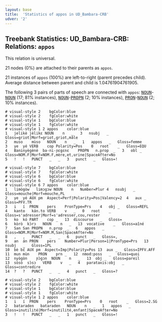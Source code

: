 ```yaml
---
layout: base
title:  'Statistics of appos in UD_Bambara-CRB'
udver: '2'
---
```


## Treebank Statistics: UD_Bambara-CRB: Relations: `appos`

This relation is universal.

21 nodes (0%) are attached to their parents as `appos`.

21 instances of `appos` (100%) are left-to-right (parent precedes child).
Average distance between parent and child is 1.04761904761905.

The following 3 pairs of parts of speech are connected with `appos`: <tt><a href="bm_crb-pos-NOUN.html">NOUN</a></tt>-<tt><a href="bm_crb-pos-NOUN.html">NOUN</a></tt> (17; 81% instances), <tt><a href="bm_crb-pos-NOUN.html">NOUN</a></tt>-<tt><a href="bm_crb-pos-PROPN.html">PROPN</a></tt> (2; 10% instances), <tt><a href="bm_crb-pos-PRON.html">PRON</a></tt>-<tt><a href="bm_crb-pos-NOUN.html">NOUN</a></tt> (2; 10% instances).


~~~ conllu
# visual-style 2	bgColor:blue
# visual-style 2	fgColor:white
# visual-style 1	bgColor:blue
# visual-style 1	fgColor:white
# visual-style 1 2 appos	color:blue
1	jelikè	jèlikɛ	NOUN	n	_	3	nsubj	_	Gloss=griot|Morf=griot,griot,mâle
2	muso	mùso	NOUN	n	_	1	appos	_	Gloss=femme
3	ye	yé	VERB	cop	Polarity=Pos	0	root	_	Gloss=EQU
4	Baninyègènè	ba-ni-ɲɛgɛnɛ	PROPN	n.prop	_	3	obl	_	Gloss=NOM.F|Morf=NOM.F,mère,et,urine|SpaceAfter=No
5	!	!	PUNCT	_	_	3	punct	_	Gloss=!

~~~


~~~ conllu
# visual-style 7	bgColor:blue
# visual-style 7	fgColor:white
# visual-style 6	bgColor:blue
# visual-style 6	fgColor:white
# visual-style 6 7 appos	color:blue
1	limògòw	limɔgɔw	NOUN	n	Number=Plur	4	nsubj	_	Gloss=mouche|Morf=mouche,PL
2	ye	yé	AUX	pm	Aspect=Perf|Polarity=Pos|Valency=2	4	aux	_	Gloss=PFV.TR
3	i	í	PRON	pers	PronType=Prs	4	obj	_	Gloss=REFL
4	kanto	kán.to	VERB	v	_	0	root	_	Gloss=s'adresser|Morf=s'adresser,cou,rester
5	ko	kó	PART	cop	_	13	discourse	_	Gloss=
6	kòrò	kɔ̀rɔ	NOUN	n	_	13	vocative	_	Gloss=aîné
7	San	San	PROPN	n.prop	_	6	appos	_	Gloss=NOM.M|Morf=NOM.M,San|SpaceAfter=No
8	,	,	PUNCT	_	_	6	punct	_	Gloss=,
9	an	án	PRON	pers	Number=Plur|Person=1|PronType=Prs	13	nsubj	_	Gloss=1PL
10	bè	bɛ́	AUX	pm	Aspect=Imp|Polarity=Pos	13	aux	_	Gloss=IPFV.AFF
11	mun	mùn	PRON	prn	_	12	nmod:poss	_	Gloss=quoi
12	nyògòn	ɲɔ̀gɔn	NOUN	n	_	13	obj	_	Gloss=pareil
13	sòsò	sɔ̀sɔ	VERB	v	_	4	parataxis:obj	_	Gloss=contredire
14	?	?	PUNCT	_	_	4	punct	_	Gloss=?

~~~


~~~ conllu
# visual-style 2	bgColor:blue
# visual-style 2	fgColor:white
# visual-style 1	bgColor:blue
# visual-style 1	fgColor:white
# visual-style 1 2 appos	color:blue
1	i	í	PRON	pers	PronType=Prs	0	root	_	Gloss=2.SG
2	bataraden	bataraden	NOUN	n	_	1	appos	_	Gloss=inutilité|Morf=inutilité,enfant|SpaceAfter=No
3	!	!	PUNCT	_	_	1	punct	_	Gloss=!

~~~


